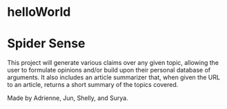 # helloWorld

# Spider Sense

This project will generate various claims over any given topic, allowing the user to formulate opinions and/or build upon their personal database of arguments. It also includes an article summarizer that, when given the URL to an article, returns a short summary of the topics covered.

Made by Adrienne, Jun, Shelly, and Surya.

